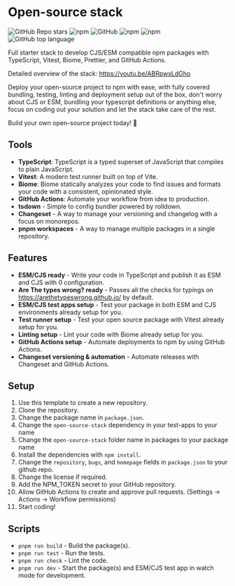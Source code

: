 # Open-source stack

![GitHub Repo stars](https://img.shields.io/github/stars/forge-42/open-source-stack?style=social)
![npm](https://img.shields.io/npm/v/open-source-stack?style=plastic)
![GitHub](https://img.shields.io/github/license/forge-42/open-source-stack?style=plastic)
![npm](https://img.shields.io/npm/dy/open-source-stack?style=plastic)
![npm](https://img.shields.io/npm/dw/open-source-stack?style=plastic)
![GitHub top language](https://img.shields.io/github/languages/top/forge-42/open-source-stack?style=plastic)

Full starter stack to develop CJS/ESM compatible npm packages with TypeScript, Vitest, Biome, Prettier, and GitHub Actions.

Detailed overview of the stack:
https://youtu.be/ABRpwxLdGho

Deploy your open-source project to npm with ease, with fully covered bundling, testing, linting and deployment setup out of the box,
don't worry about CJS or ESM, bundling your typescript definitions or anything else, focus on coding out your solution and let the stack take care of the rest.

Build your own open-source project today! 🚀

## Tools

- **TypeScript**: TypeScript is a typed superset of JavaScript that compiles to plain JavaScript.
- **Vitest**: A modern test runner built on top of Vite.
- **Biome**: Biome statically analyzes your code to find issues and formats your code with a consistent, opinionated style.
- **GitHub Actions**: Automate your workflow from idea to production.
- **tsdown** - Simple to config bundler powered by rolldown.
- **Changeset** - A way to manage your versioning and changelog with a focus on monorepos.
- **pnpm workspaces** - A way to manage multiple packages in a single repository.

## Features

- **ESM/CJS ready** - Write your code in TypeScript and publish it as ESM and CJS with 0 configuration.
- **Are The types wrong? ready** - Passes all the checks for typings on https://arethetypeswrong.github.io/ by default.
- **ESM/CJS test apps setup** - Test your package in both ESM and CJS environments already setup for you.
- **Test runner setup** - Test your open source package with Vitest already setup for you.
- **Linting setup** - Lint your code with Biome already setup for you.
- **GitHub Actions setup** - Automate deployments to npm by using GitHub Actions.
- **Changeset versioning & automation** - Automate releases with Changeset and GitHub Actions.

## Setup

1. Use this template to create a new repository.
2. Clone the repository.
3. Change the package name in `package.json`.
4. Change the `open-source-stack` dependency in your test-apps to your name
5. Change the `open-source-stack` folder name in packages to your package name
6. Install the dependencies with `npm install`.
7. Change the `repository`, `bugs`, and `homepage` fields in `package.json` to your github repo.
8. Change the license if required.
9. Add the NPM_TOKEN secret to your GitHub repository.
10. Allow GitHub Actions to create and approve pull requests. (Settings -> Actions -> Workflow permissions)
11. Start coding!

## Scripts

- `pnpm run build` - Build the package(s).
- `pnpm run test` - Run the tests.
- `pnpm run check` - Lint the code.
- `pnpm run dev` - Start the package(s) and ESM/CJS test app in watch mode for development.
